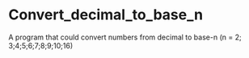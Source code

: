 # Convert_decimal_to_base_n
A program that could convert numbers from decimal to base-n (n = 2; 3;4;5;6;7;8;9;10;16)
